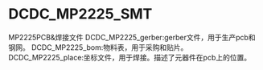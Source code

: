 # DCDC_MP2225_SMT
MP2225PCB&amp;焊接文件
DCDC_MP2225_gerber:gerber文件，用于生产pcb和钢网。
DCDC_MP2225_bom:物料表，用于采购和贴片。
DCDC_MP2225_place:坐标文件，用于焊接。描述了元器件在pcb上的位置。
